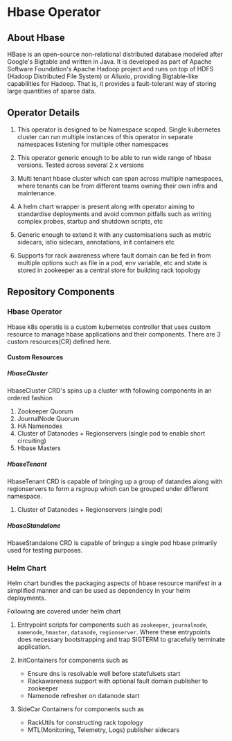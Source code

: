 # Hbase Operator

## About Hbase

HBase is an open-source non-relational distributed database modeled after Google's Bigtable and written in Java. It is developed as part of Apache Software Foundation's Apache Hadoop project and runs on top of HDFS (Hadoop Distributed File System) or Alluxio, providing Bigtable-like capabilities for Hadoop. That is, it provides a fault-tolerant way of storing large quantities of sparse data.

## Operator Details

1. This operator is designed to be Namespace scoped. Single kubernetes cluster can run multiple instances of this operator in separate namespaces listening for multiple other namespaces

1. This operator generic enough to be able to run wide range of hbase versions. Tested across several 2.x versions

1. Multi tenant hbase cluster which can span across multiple namespaces, where tenants can be from different teams owning their own infra and maintenance.

1. A helm chart wrapper is present along with operator aiming to standardise deployments and avoid common pitfalls such as writing complex probes, startup and shutdown scripts, etc

1. Generic enough to extend it with any customisations such as metric sidecars, istio sidecars, annotations, init containers etc

1. Supports for rack awareness where fault domain can be fed in from multiple options such as file in a pod, env variable, etc and state is stored in zookeeper as a central store for building rack topology

## Repository Components

### Hbase Operator

Hbase k8s operatis is a custom kubernetes controller that uses custom resource to manage hbase applications and their components. There are 3 custom resources(CR) defined here.

#### Custom Resources

##### HbaseCluster

HbaseCluster CRD's spins up a cluster with following components in an ordered fashion

1. Zookeeper Quorum
1. JournalNode Quorum
1. HA Namenodes
1. Cluster of Datanodes + Regionservers (single pod to enable short circuiting)
1. Hbase Masters

##### HbaseTenant

HbaseTenant CRD is capable of bringing up a group of datandes along with regionservers to form a rsgroup which can be grouped under different namespace. 

1. Cluster of Datanodes + Regionservers (single pod)

##### HbaseStandalone

HbaseStandalone CRD is capable of bringup a single pod hbase primarily used for testing purposes.

### Helm Chart

Helm chart bundles the packaging aspects of hbase resource manifest in a simplified manner and can be used as dependency in your helm deployments.

Following are covered under helm chart

1. Entrypoint scripts for components such as `zookeeper`, `journalnode`, `namenode`, `hmaster`, `datanode`, `regionserver`. Where these entrypoints does necessary bootstrapping and trap SIGTERM to gracefully terminate application.

1. InitContainers for components such as

    * Ensure dns is resolvable well before statefulsets start
    * Rackawareness support with optional fault domain publisher to zookeeper
    * Namenode refresher on datanode start

1. SideCar Containers for components such as

    * RackUtils for constructing rack topology
    * MTL(Monitoring, Telemetry, Logs) publisher sidecars

